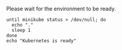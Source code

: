 Please wait for the environment to be ready.
```
until minikube status > /dev/null; do
  echo "."
  sleep 1
done
echo "Kubernetes is ready"
```